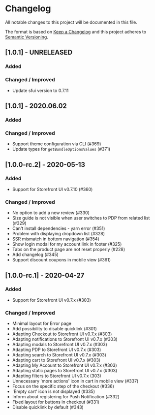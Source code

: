 # Changelog

All notable changes to this project will be documented in this file.

The format is based on [Keep a Changelog](https://keepachangelog.com/en/1.0.0/)
and this project adheres to [Semantic Versioning](https://semver.org/spec/v2.0.0.html).

## [1.0.1] - UNRELEASED

### Added
### Changed / Improved

- Update sfui version to 0.7.11

## [1.0.1] - 2020.06.02

### Added
### Changed / Improved

- Support theme configuration via CLI (#369)
- Update types for `getBundleOptionsValues` (#371)

## [1.0.0-rc.2] - 2020-05-13

### Added

- Support for Storefront UI v0.7.10 (#360)

### Changed / Improved

- No option to add a new review (#330)
- Size guide is not visible when user switches to PDP from related list (#329)
- Can't install dependencies - yarn error (#351)
- Problem with displaying dropdown list (#328)
- SSR mismatch in bottom navigation (#354)
- Show login modal for my account link in footer (#325)
- Tabs on the product page are not reset properly (#228)
- Add changelog (#345)
- Support discount coupons in mobile view (#361)

## [1.0.0-rc.1] - 2020-04-27

### Added

- Support for Storefront UI v0.7.x (#303)

### Changed / Improved

- Minimal layout for Error page
- Add possibility to disable quicklink (#301)
- Adapting Checkout to Storefront UI v0.7.x (#303)
- Adapting notifications to Storefront UI v0.7.x (#303)
- Adapting modals to Storefront UI v0.7.x (#303)
- Adapting PDP to Storefront UI v0.7.x (#303)
- Adapting search to Storefront UI v0.7.x (#303)
- Adapting cart to Storefront UI v0.7.x (#303)
- Adapting My Account to Storefront UI v0.7.x (#303)
- Adapting static pages to Storefront UI v0.7.x (#303)
- Adapting filters to Storefront UI v0.7.x (303)
- Unnecessary 'more actions' icon in cart in mobile view (#337)
- Focus on the specific step of the checkout (#336)
- 'Empty cart' icon is not displayed (#335)
- Inform about registering for Push Notification (#332)
- Fixed layout for buttons in checkout (#331)
- Disable quicklink by default (#343)

